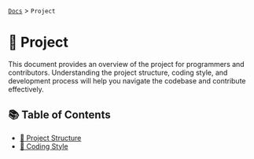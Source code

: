 [`Docs`](../README.md) > `Project`

# 📂 Project
This document provides an overview of the project for programmers and contributors. Understanding the project structure, coding style, and development process will help you navigate the codebase and contribute effectively.

## 📚 Table of Contents
- [📂 Project Structure](./Project%20Structure.md)
- [📝 Coding Style](./Coding%20Style.md)

